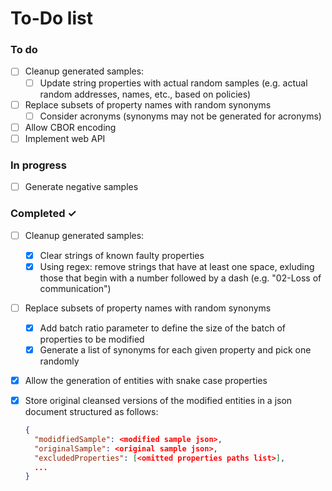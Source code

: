 # To-Do list

### To do

- [ ] Cleanup generated samples:  
  - [ ] Update string properties with actual random samples (e.g. actual random addresses, names, etc., based on policies)  
- [ ] Replace subsets of property names with random synonyms  
  - [ ] Consider acronyms (synonyms may not be generated for acronyms)  
- [ ] Allow CBOR encoding  
- [ ] Implement web API  

### In progress

- [ ] Generate negative samples  

### Completed ✓

- [ ] Cleanup generated samples:  
  - [x] Clear strings of known faulty properties  
  - [x] Using regex: remove strings that have at least one space, exluding those that begin with a number followed by a dash (e.g. "02-Loss of communication")  
- [ ] Replace subsets of property names with random synonyms  
  - [x] Add batch ratio parameter to define the size of the batch of properties to be modified  
  - [x] Generate a list of synonyms for each given property and pick one randomly  
- [x] Allow the generation of entities with snake case properties  
- [x] Store original cleansed versions of the modified entities in a json document structured as follows:  

  ```json
  {
    "modidfiedSample": <modified sample json>,
    "originalSample": <original sample json>,
    "excludedProperties": [<omitted properties paths list>],
    ...
  }
  ```  